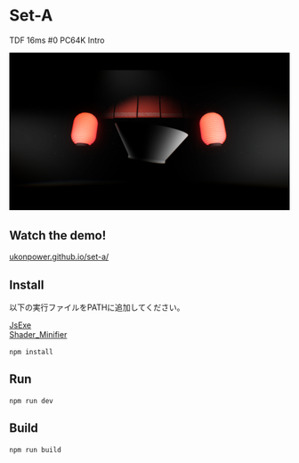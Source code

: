 # Set-A

TDF 16ms #0 PC64K Intro

![](./screenshot/set-a.png)
## Watch the demo!  
[ukonpower.github.io/set-a/](https://ukonpower.github.io/set-a/)

## Install

以下の実行ファイルをPATHに追加してください。

[JsExe](https://www.pouet.net/prod.php?which=59298)  
[Shader_Minifier](https://github.com/laurentlb/Shader_Minifier)

```
npm install
```

## Run

```
npm run dev
```

## Build

```
npm run build
```